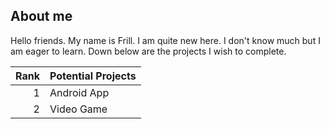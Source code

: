## About me
Hello friends.
My name is Frill. I am quite new here. I don't know much but I am eager to learn. 
Down below are the projects I wish to complete. 

| Rank | Potential Projects |
|-----:|---------------|
|     1|  Android App  |
|     2|  Video Game   |

<!-- TO DO: add more details about me later -->
